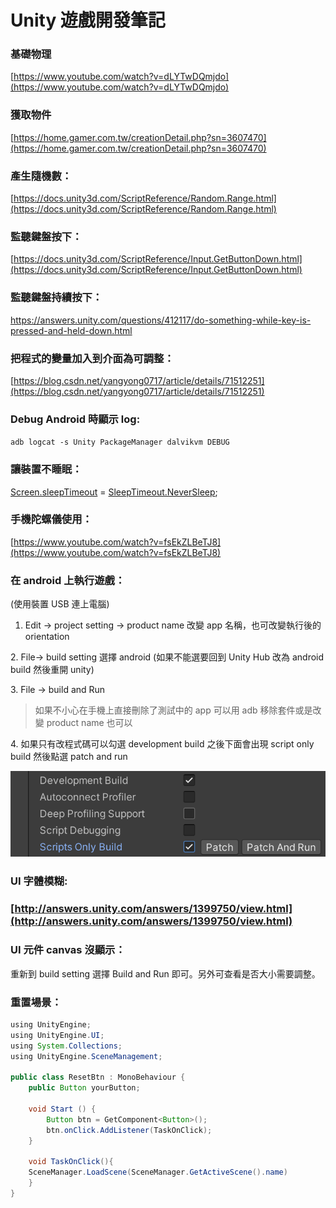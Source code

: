 # Unity 遊戲開發筆記

### 基礎物理

[https://www.youtube.com/watch?v=dLYTwDQmjdo](https://www.youtube.com/watch?v=dLYTwDQmjdo)

### 獲取物件

[https://home.gamer.com.tw/creationDetail.php?sn=3607470](https://home.gamer.com.tw/creationDetail.php?sn=3607470)

### 產生隨機數：

[https://docs.unity3d.com/ScriptReference/Random.Range.html](https://docs.unity3d.com/ScriptReference/Random.Range.html)

### 監聽鍵盤按下：

[https://docs.unity3d.com/ScriptReference/Input.GetButtonDown.html](https://docs.unity3d.com/ScriptReference/Input.GetButtonDown.html)

### 監聽鍵盤持續按下：

https://answers.unity.com/questions/412117/do-something-while-key-is-pressed-and-held-down.html

### 把程式的變量加入到介面為可調整：

[https://blog.csdn.net/yangyong0717/article/details/71512251](https://blog.csdn.net/yangyong0717/article/details/71512251)

### Debug Android 時顯示 log:

`adb logcat -s Unity PackageManager dalvikvm DEBUG`

### 讓裝置不睡眠：

[Screen.sleepTimeout](https://docs.unity3d.com/ScriptReference/Screen-sleepTimeout.html) = [SleepTimeout.NeverSleep](https://docs.unity3d.com/ScriptReference/SleepTimeout.NeverSleep.html);

### 手機陀螺儀使用：

[https://www.youtube.com/watch?v=fsEkZLBeTJ8](https://www.youtube.com/watch?v=fsEkZLBeTJ8)

### 在 android 上執行遊戲：

(使用裝置 USB 連上電腦)

1. Edit -> project setting -> product name 改變 app 名稱，也可改變執行後的 orientation

2\. File-> build setting 選擇 android (如果不能選要回到 Unity Hub 改為 android build 然後重開 unity)

3\. File -> build and Run

> 如果不小心在手機上直接刪除了測試中的 app 可以用 adb 移除套件或是改變 product name 也可以

4\. 如果只有改程式碼可以勾選 development build 之後下面會出現 script only build 然後點選 patch and run

![](<.gitbook/assets/截圖 2021-06-19 上午10.12.04.png>)

### UI 字體模糊:

### [http://answers.unity.com/answers/1399750/view.html](http://answers.unity.com/answers/1399750/view.html) 

### UI 元件 canvas 沒顯示：&#x20;

重新到 build setting 選擇 Build and Run 即可。另外可查看是否大小需要調整。

### 重置場景：

```java
using UnityEngine;
using UnityEngine.UI;
using System.Collections;
using UnityEngine.SceneManagement;

public class ResetBtn : MonoBehaviour {
	public Button yourButton;

	void Start () {
		Button btn = GetComponent<Button>();
		btn.onClick.AddListener(TaskOnClick);
	}

	void TaskOnClick(){
    SceneManager.LoadScene(SceneManager.GetActiveScene().name)
	}
}
```
